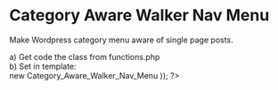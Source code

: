Category Aware Walker Nav Menu
==============================

Make Wordpress category menu aware of single page posts.

a) Get code the class from functions.php  
b) Set in template:  
    <?php  
      echo wp_nav_menu(array(  
    'walker' => new Category_Aware_Walker_Nav_Menu  
  ));  
?>
